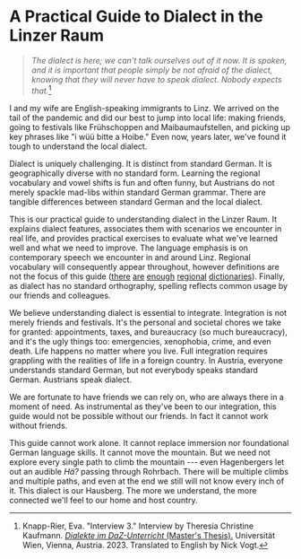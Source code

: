 # A Practical Guide to Dialect in the Linzer Raum

> _The dialect is here; we can't talk ourselves out of it now. It is spoken, and it is important that people simply be not afraid of the dialect, knowing that they will never have to speak dialect. Nobody expects that._[^interview]

[^interview]:
    Knapp-Rier, Eva. "Interview 3." Interview by Theresia Christine Kaufmann. [_Dialekte im DaZ-Unterricht_ (Master's Thesis).](https://phaidra.univie.ac.at/detail/o:1813141) Universität Wien, Vienna, Austria. 2023. Translated to English by Nick Vogt.

<!-- Personal Connection: Share your personal connection to the topic or your journey in writing the book. This helps establish your authority and passion for the subject matter. -->

I and my wife are English-speaking immigrants to Linz. We arrived on the tail of the pandemic and did our best to jump into local life: making friends, going to festivals like Frühschoppen and Maibaumaufstellen, and picking up key phrases like "i wüü bitte a Hoibe." Even now, years later, we've found it tough to understand the local dialect.

<!-- Purpose of the Book: Clearly articulate why you wrote the book and what you hope to achieve with it. Explain the problem it aims to solve or the insights it aims to provide. -->

Dialect is uniquely challenging. It is distinct from standard German. It is geographically diverse with no standard form. Learning the regional vocabulary and vowel shifts is fun and often funny, but Austrians do not merely spackle mad-libs within standard German grammar. There are tangible differences between standard German and the local dialect.

<!-- Overview of Content: Provide a concise overview of the main sections or chapters of the book. Highlight key themes, concepts, or stories that readers can look forward to exploring. -->

This is our practical guide to understanding dialect in the Linzer Raum. It explains dialect features, associates them with scenarios we encounter in real life, and provides practical exercises to evaluate what we've learned well and what we need to improve. The language emphasis is on contemporary speech we encounter in and around Linz. Regional vocabulary will consequently appear throughout, however definitions are not the focus of this guide ([there][wb1] [are][wb2] [enough][wb3] [regional][wb4] [dictionaries][wb5]). Finally, as dialect has no standard orthography, spelling reflects common usage by our friends and colleagues.

[wb1]: https://www.oewb.at/oebv/oewb/start.xav
[wb2]: https://www.ostarrichi.org/
[wb3]: https://www.bairische-sprache.at/Raamaremarawengboarisch.html
[wb4]: https://www.amazon.com/dp/3991132281
[wb5]: https://www.dict.cc/

<!-- Challenges and Inspirations: Discuss any challenges you faced during the writing process and what inspired you to overcome them. This adds depth to your connection with the reader. -->

We believe understanding dialect is essential to integrate. Integration is not merely friends and festivals. It's the personal and societal chores we take for granted: appointments, taxes, and bureaucracy (so much bureaucracy), and it's the ugly things too: emergencies, xenophobia, crime, and even death. Life happens no matter where you live. Full integration requires grappling with the realities of life in a foreign country. In Austria, everyone understands standard German, but not everybody speaks standard German. Austrians speak dialect.

<!-- Gratitude: Acknowledge and express gratitude to anyone who supported or influenced you in the creation of the book. This could include mentors, family, friends, or colleagues. -->

We are fortunate to have friends we can rely on, who are always there in a moment of need. As instrumental as they've been to our integration, this guide would not be possible without our friends. In fact it cannot work without friends.

<!-- Encouragement: Offer words of encouragement to the reader. Explain how the book can benefit them and inspire them to dive into the content with enthusiasm. -->

This guide cannot work alone. It cannot replace immersion nor foundational German language skills. It cannot move the mountain. But we need not explore every single path to climb the mountain --- even Hagenbergers let out an audible _Hä?_ passing through Rohrbach. There will be multiple climbs and multiple paths, and even at the end we still will not know every inch of it. This dialect is our Hausberg. The more we understand, the more connected we'll feel to our home and host country.
